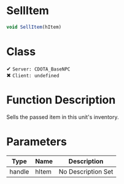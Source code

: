 # SellItem
```js
void SellItem(hItem)
```
# Class
✔ `Server: CDOTA_BaseNPC`  
✖ `Client: undefined`  

# Function Description
Sells the passed item in this unit's inventory.
# Parameters
Type|Name|Description
--|--|--
handle|hItem|No Description Set
